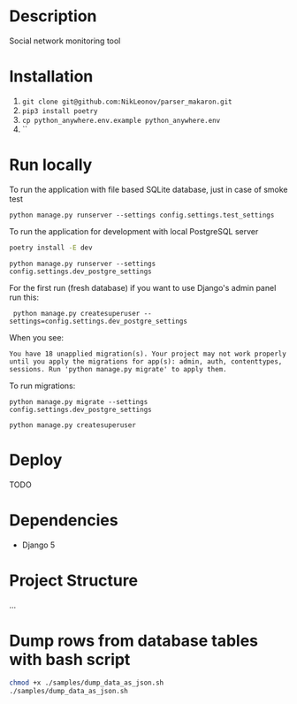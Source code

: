 # Description

Social network monitoring tool
 
# Installation

1. `git clone git@github.com:NikLeonov/parser_makaron.git`
2. `pip3 install poetry`
3. `cp python_anywhere.env.example python_anywhere.env`
4. ``

# Run locally

To run the application with file based SQLite database, just in case of smoke test

`python manage.py runserver --settings config.settings.test_settings`

To run the application for development with local PostgreSQL server

```bash
poetry install -E dev
```

`python manage.py runserver --settings config.settings.dev_postgre_settings`

For the first run (fresh database) if you want to use Django's admin panel run this:

` python manage.py createsuperuser --settings=config.settings.dev_postgre_settings`

When you see:

`You have 18 unapplied migration(s). Your project may not work properly until you apply the migrations for app(s): admin, auth, contenttypes, sessions.
Run 'python manage.py migrate' to apply them.`

To run migrations:

`python manage.py migrate --settings config.settings.dev_postgre_settings`

`python manage.py createsuperuser`

# Deploy

TODO

# Dependencies

  * Django 5

# Project Structure

...

# Dump rows from database tables with bash script

```bash
chmod +x ./samples/dump_data_as_json.sh
./samples/dump_data_as_json.sh
```
